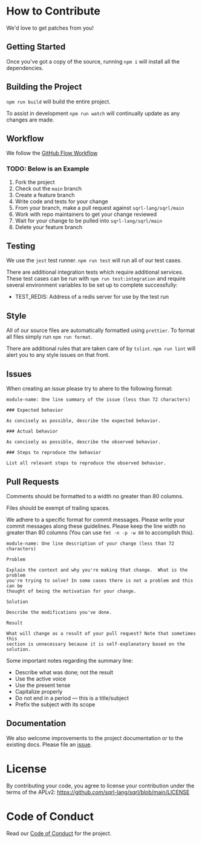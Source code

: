 # How to Contribute

We'd love to get patches from you!

## Getting Started

Once you've got a copy of the source, running `npm i` will install all the dependencies.

## Building the Project

`npm run build` will build the entire project.

To assist in development `npm run watch` will continually update as any changes
are made.

## Workflow

We follow the [GitHub Flow Workflow](https://guides.github.com/introduction/flow/)

### TODO: Below is an Example

1.  Fork the project
2.  Check out the `main` branch
3.  Create a feature branch
4.  Write code and tests for your change
5.  From your branch, make a pull request against `sqrl-lang/sqrl/main`
6.  Work with repo maintainers to get your change reviewed
7.  Wait for your change to be pulled into `sqrl-lang/sqrl/main`
8.  Delete your feature branch

## Testing

We use the `jest` test runner. `npm run test` will run all of our test cases.

There are additional integration tests which require additional services. These
test cases can be run with `npm run test:integration` and require several
environment variables to be set up to complete successfully:

- TEST_REDIS: Address of a redis server for use by the test run

## Style

All of our source files are automatically formatted using `prettier`. To format
all files simply run `npm run format`.

There are additional rules that are taken care of by `tslint`. `npm run lint`
will alert you to any style issues on that front.

## Issues

When creating an issue please try to ahere to the following format:

    module-name: One line summary of the issue (less than 72 characters)

    ### Expected behavior

    As concisely as possible, describe the expected behavior.

    ### Actual behavior

    As concisely as possible, describe the observed behavior.

    ### Steps to reproduce the behavior

    List all relevant steps to reproduce the observed behavior.

## Pull Requests

Comments should be formatted to a width no greater than 80 columns.

Files should be exempt of trailing spaces.

We adhere to a specific format for commit messages. Please write your commit
messages along these guidelines. Please keep the line width no greater than 80
columns (You can use `fmt -n -p -w 80` to accomplish this).

    module-name: One line description of your change (less than 72 characters)

    Problem

    Explain the context and why you're making that change.  What is the problem
    you're trying to solve? In some cases there is not a problem and this can be
    thought of being the motivation for your change.

    Solution

    Describe the modifications you've done.

    Result

    What will change as a result of your pull request? Note that sometimes this
    section is unnecessary because it is self-explanatory based on the solution.

Some important notes regarding the summary line:

- Describe what was done; not the result
- Use the active voice
- Use the present tense
- Capitalize properly
- Do not end in a period — this is a title/subject
- Prefix the subject with its scope

## Documentation

We also welcome improvements to the project documentation or to the existing
docs. Please file an [issue](https://github.com/sqrl-lang/sqrl/issues).

# License

By contributing your code, you agree to license your contribution under the
terms of the APLv2: https://github.com/sqrl-lang/sqrl/blob/main/LICENSE

# Code of Conduct

Read our [Code of Conduct](CODE_OF_CONDUCT.md) for the project.
